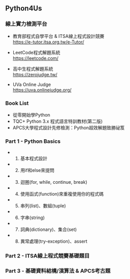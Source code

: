 ## Python4Us

### 線上實力檢測平台
- 教育部程式自學平台 & ITSA線上程式設計競賽   
https://e-tutor.itsa.org.tw/e-Tutor/   

- LeetCode程式解題系統   
https://leetcode.com/    

- 高中生程式解題系統   
https://zerojudge.tw/

- UVa Online Judge   
https://uva.onlinejudge.org/

### Book List
- 從零開始學Python
- TQC+ Python 3.x 程式語言特訓教材(第二版)
- APCS大學程式設計先修檢測：Python超效解題致勝祕笈

### Part 1 - Python Basics
- 1. 基本程式設計
- 2. 用if和else來提問
- 3. 迴圈(for, while, continue, break)
- 4. 使用函式(function)來重複使用你的程式碼
- 5. 串列(list)、數組(tuple)
- 6. 字串(string)
- 7. 詞典(dictionary)、集合(set)    
- 8. 異常處理(try-exception)、assert

### Part 2 - ITSA線上程式競賽基礎題目

### Part 3 - 基礎資料結構/演算法 & APCS考古題

